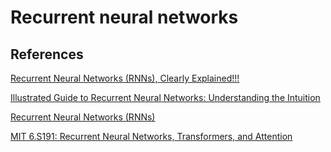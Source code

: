 # Recurrent neural networks

## References

[Recurrent Neural Networks (RNNs), Clearly Explained!!!](https://www.youtube.com/watch?v=AsNTP8Kwu80)

[Illustrated Guide to Recurrent Neural Networks: Understanding the Intuition](https://www.youtube.com/watch?v=LHXXI4-IEns)

[Recurrent Neural Networks (RNNs)](https://towardsdatascience.com/recurrent-neural-networks-rnns-3f06d7653a85)

[MIT 6.S191: Recurrent Neural Networks, Transformers, and Attention](https://www.youtube.com/watch?v=ySEx_Bqxvvo)

